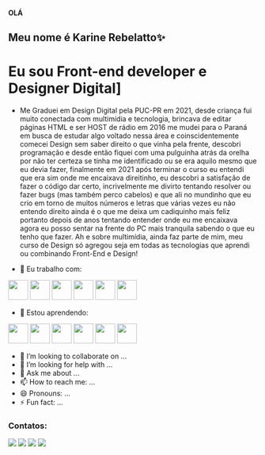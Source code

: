#### OLÁ


## Meu nome é Karine Rebelatto✨ 

# Eu sou Front-end developer e Designer Digital]

- Me Graduei em Design Digital pela PUC-PR em 2021, desde criança fui muito conectada com multimídia e tecnologia, brincava de editar páginas HTML e ser HOST de rádio em 2016 me mudei para o Paraná em busca de estudar algo voltado nessa área e coinscidentemente comecei Design sem saber direito o que vinha pela frente, descobri programação e desde então fiquei com uma pulguinha atrás da orelha por não ter certeza se tinha me identificado ou se era aquilo mesmo que eu devia fazer, finalmente em 2021 após terminar o curso eu entendi que era sim onde me encaixava direitinho, eu descobri a satisfação de fazer o código dar certo, incrivelmente me divirto tentando resolver ou fazer bugs (mas também perco cabelos) e que ali no mundinho que eu crio em torno de muitos números e letras que várias vezes eu não entendo direito ainda é o que me deixa um cadiquinho mais feliz portanto depois de anos tentando entender onde eu me encaixava agora eu posso sentar na frente do PC mais tranquila sabendo o que eu tenho que fazer. Ah e sobre multimídia, ainda faz parte de mim, meu curso de Design só agregou seja em todas as tecnologias que aprendi ou combinando Front-End e Design! 


- 🔭 Eu trabalho com:


<img src="https://cdn.jsdelivr.net/gh/devicons/devicon/icons/bootstrap/bootstrap-plain.svg" width="40" height="40"/>  <img src="https://cdn.jsdelivr.net/gh/devicons/devicon/icons/css3/css3-original.svg" width="40" height="40" />  <img src="https://cdn.jsdelivr.net/gh/devicons/devicon/icons/html5/html5-original.svg" width="40" height="40" />  <img src="https://cdn.jsdelivr.net/gh/devicons/devicon/icons/javascript/javascript-original.svg" width="40" height="40" />  <img src="https://cdn.jsdelivr.net/gh/devicons/devicon/icons/nodejs/nodejs-original.svg" width="40" height="40" />  <img src="https://cdn.jsdelivr.net/gh/devicons/devicon/icons/react/react-original.svg" width="40" height="40" />






- 🌱 Estou aprendendo:

<img src="https://cdn.jsdelivr.net/gh/devicons/devicon/icons/jest/jest-plain.svg" width="40" height="40" />  <img src="https://cdn.jsdelivr.net/gh/devicons/devicon/icons/jquery/jquery-original.svg" width="40" height="40" />  <img src="https://cdn.jsdelivr.net/gh/devicons/devicon/icons/mysql/mysql-original.svg" width="40" height="40" />  <img src="https://cdn.jsdelivr.net/gh/devicons/devicon/icons/php/php-original.svg" width="40" height="40" />  <img src="https://cdn.jsdelivr.net/gh/devicons/devicon/icons/sass/sass-original.svg" width="40" height="40" />  <img src="https://cdn.jsdelivr.net/gh/devicons/devicon/icons/wordpress/wordpress-original.svg" width="40" height="40" />








- 👯 I’m looking to collaborate on ...
- 🤔 I’m looking for help with ...
- 💬 Ask me about ...
- 📫 How to reach me: ...
- 😄 Pronouns: ...
- ⚡ Fun fact: ...

### Contatos:

<div>
<a href="https://www.youtube.com/channel/UC7u50muImdNyor2wYaa2VCQ" target="_blank"><img src="https://img.shields.io/badge/YouTube-FF0000?style=for-the-badge&logo=youtube&logoColor=white" target="_blank"></a>
<a href="https://www.instagram.com/karinerebelatto/" target="_blank"><img src="https://img.shields.io/badge/-Instagram-%23E4405F?style=for-the-badge&logo=instagram&logoColor=white" target="_blank"></a>
<a href = "mailto:karinerebelatto@gmail.com"><img src="https://img.shields.io/badge/Gmail-D14836?style=for-the-badge&logo=gmail&logoColor=white" target="_blank"></a>
<a href="https://www.linkedin.com/in/karinerebelatto/" target="_blank"><img src="https://img.shields.io/badge/-LinkedIn-%230077B5?style=for-the-badge&logo=linkedin&logoColor=white" target="_blank"></a>   
</div>

